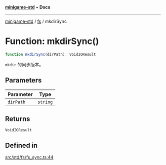 [**minigame-std**](../../../README.md) • **Docs**

***

[minigame-std](../../../README.md) / [fs](../README.md) / mkdirSync

# Function: mkdirSync()

```ts
function mkdirSync(dirPath): VoidIOResult
```

`mkdir` 的同步版本。

## Parameters

| Parameter | Type |
| ------ | ------ |
| `dirPath` | `string` |

## Returns

`VoidIOResult`

## Defined in

[src/std/fs/fs\_sync.ts:44](https://github.com/JiangJie/minigame-std/blob/0b3f4c24a764d15c8d4cfbfab659d3f6c53dfd93/src/std/fs/fs_sync.ts#L44)
